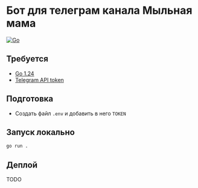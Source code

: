 # Бот для телеграм канала Мыльная мама

[![Go](https://github.com/soapmama/telegram-bot/actions/workflows/go.yml/badge.svg)](https://github.com/soapmama/telegram-bot/actions/workflows/go.yml)

## Требуется

- [Go 1.24](https://go.dev/dl/)
- [Telegram API token](https://core.telegram.org/bots/api#authorizing-your-bot)

## Подготовка

- Создать файл `.env` и добавить в него `TOKEN`

## Запуск локально

```bash
go run .
```

## Деплой

TODO